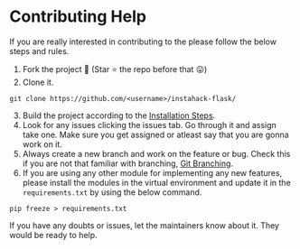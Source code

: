 # Contributing Help

If you are really interested in contributing to the please follow the below steps and rules.
1. Fork the project :fork_and_knife: (Star :star: the repo before that :stuck_out_tongue:)
2. Clone it.
```
git clone https://github.com/<username>/instahack-flask/
```
3. Build the project according to the [Installation Steps](README.md#installation).
4. Look for any issues clicking the issues tab. Go through it and assign take one. Make sure you get assigned or atleast say that you are gonna work on it.
5. Always create a new branch and work on the feature or bug. Check this if you are not that familiar with branching, [Git Branching](https://git-scm.com/book/en/v2/Git-Branching-Basic-Branching-and-Merging).
6. If you are using any other module for implementing any new features, please install the modules in the virtual environment and update it in the `requirements.txt` by using the below command.
```
pip freeze > requirements.txt
```

If you have any doubts or issues, let the maintainers know about it. They would be ready to help. 